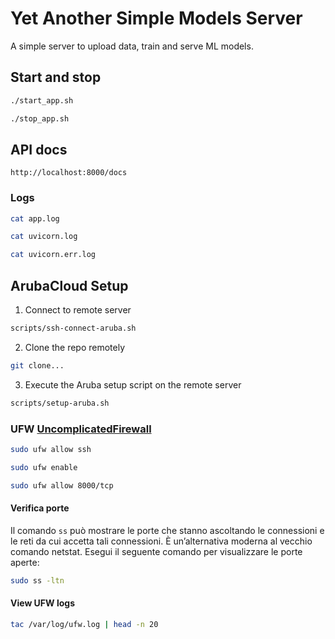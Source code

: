 # Yet Another Simple Models Server

A simple server to upload data, train and serve ML models.

## Start and stop

```bash
./start_app.sh
```

```bash
./stop_app.sh
```

## API docs

```
http://localhost:8000/docs
```

### Logs

```bash
cat app.log
```

```bash
cat uvicorn.log
```

```bash
cat uvicorn.err.log
```

## ArubaCloud Setup

1. Connect to remote server

```bash
scripts/ssh-connect-aruba.sh
```

2. Clone the repo remotely

```bash
git clone...
```

3. Execute the Aruba setup script on the remote server

```bash
scripts/setup-aruba.sh
```

### UFW [UncomplicatedFirewall](https://wiki.ubuntu.com/UncomplicatedFirewall)

```bash
sudo ufw allow ssh
```

```bash
sudo ufw enable
```

```bash
sudo ufw allow 8000/tcp
```

#### Verifica porte

Il comando `ss` può mostrare le porte che stanno ascoltando le connessioni e le reti da cui accetta tali connessioni. È un’alternativa moderna al vecchio comando netstat.
Esegui il seguente comando per visualizzare le porte aperte:

```bash
sudo ss -ltn
```

#### View UFW logs

```bash
tac /var/log/ufw.log | head -n 20
```
